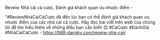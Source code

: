 Reveiw Nhà cái cá cược, Đánh giá khách quan ưu nhược điểm - 

"#ReviewNhàCáiCáCược đã đến lúc bạn có thể đánh giá khách quan ưu nhược điểm của các nhà cái cá cược. Hãy đọc bài viết trên web của chúng tôi để tìm hiểu thêm về những điều bạn cần biết! 😊 #CáCược #ĐánhGiá #NhàCáiCáCược - https://fi88-dangky.com/reveiw-nha-cai/

